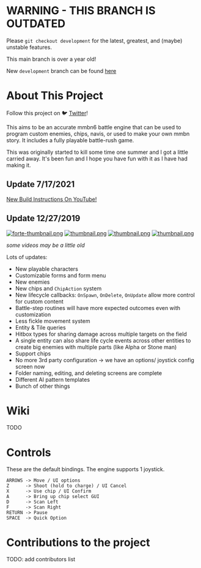 # WARNING - THIS BRANCH IS OUTDATED
Please `git checkout development` for the latest, greatest, and (maybe) unstable features.

This main branch is over a year old!

New `development` branch can be found [here](https://github.com/TheMaverickProgrammer/OpenNetBattle/tree/development)

# About This Project
Follow this project on :bird: [Twitter](https://twitter.com/OpenNetBattle)!

This aims to be an accurate mmbn6 battle engine that can be used to program custom enemies, chips, navis, or used to make your own mmbn story. It includes a fully playable battle-rush game.

This was originally started to kill some time one summer and I got a little carried away. It's been fun and I hope you have fun with it as I have had making it.

## Update 7/17/2021
[New Build Instructions On YouTube!](https://www.youtube.com/watch?v=5T_kS7DYbvw)

## Update 12/27/2019
[![forte-thumbnail.png](https://i.postimg.cc/bNvt3xP3/forte-thumbnail.png)](https://streamable.com/cxp7l#)
[![thumbnail.png](https://i.postimg.cc/dVNffmg6/thumbnail.png)](https://streamable.com/pmy2d)
[![thumbnail.png](https://i.postimg.cc/pLmCmN1Q/thumbnail.png)](https://twitter.com/i/status/1175981132912975872)
[![thumbnail.png](https://i.postimg.cc/8cnWGcG2/thumbnail.png)](https://twitter.com/i/status/1185687172868956161)

_some videos may be a little old_

Lots of updates:
- New playable characters
- Customizable forms and form menu
- New enemies
- New chips and `ChipAction` system
- New lifecycle callbacks: `OnSpawn`, `OnDelete`, `OnUpdate` allow more control for custom content
- Battle-step routines will have more expected outcomes even with customization
- Less fickle movement system
- Entity & Tile queries
- Hitbox types for sharing damage across multiple targets on the field
- A single entity can also share life cycle events across other entities to create big enemies with multiple parts (like Alpha or Stone man)
- Support chips
- No more 3rd party configuration -> we have an options/ joystick config screen now
- Folder naming, editing, and deleting screens are complete
- Different AI pattern templates
- Bunch of other things

# Wiki
TODO

# Controls
These are the default bindings. The engine supports 1 joystick.

```
ARROWS -> Move / UI options
Z      -> Shoot (hold to charge) / UI Cancel
X      -> Use chip / UI Confirm
A      -> Bring up chip select GUI
D      -> Scan Left
F      -> Scan Right
RETURN -> Pause
SPACE  -> Quick Option
```

# Contributions to the project
TODO: add contributors list
